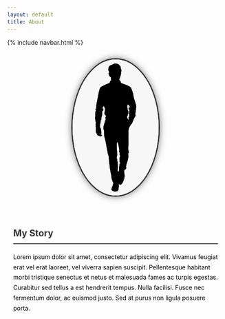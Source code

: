 ```yaml
---
layout: default
title: About
---
```


{% include navbar.html %}

<style>
.about-container {
  text-align: center;
  margin-top: 2em;
}

.about-photo {
  width: 200px;
  border-radius: 50%;
  border: 3px solid #333;
  box-shadow: 0 0 15px rgba(0,0,0,0.5);
  margin-bottom: 1.5em;
}

.about-content {
  max-width: 800px;
  margin: 0 auto;
  padding: 1em;
  text-align: left;
  line-height: 1.7;
  color: black;
}

.about-content h2 {
  color: #333;
  border-bottom: 2px solid #444;
  padding-bottom: 0.25em;
}
</style>

<div class="about-container">
  <img src="/assets/img/me.jpg" alt="Nicholas Chavez" class="about-photo">
</div>

<div class="about-content">
  <h2>My Story</h2>

  <p>
    Lorem ipsum dolor sit amet, consectetur adipiscing elit. Vivamus feugiat erat vel erat laoreet, vel viverra sapien suscipit. Pellentesque habitant morbi tristique senectus et netus et malesuada fames ac turpis egestas. Curabitur sed tellus a est hendrerit tempus. Nulla facilisi. Fusce nec fermentum dolor, ac euismod justo. Sed at purus non ligula posuere porta.
  </p>
</div>
